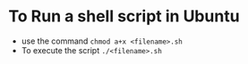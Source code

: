 # To Run a shell script in Ubuntu
- use the command `chmod a+x <filename>.sh` 
- To execute the script `./<filename>.sh`
